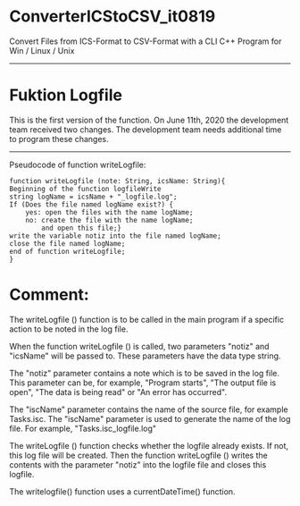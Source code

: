 # ConverterICStoCSV_it0819
Convert Files from ICS-Format to CSV-Format with a CLI C++ Program for Win / Linux / Unix


---------------------------------------------------------------------------------------------------------
# Fuktion Logfile
This is the first version of the function. On June 11th, 2020 the development team received two changes. 
The development team needs additional time to program these changes.

-------
Pseudocode of function writeLogfile:

	function writeLogfile (note: String, icsName: String){
	Beginning of the function logfileWrite
	string logName = icsName + "_logfile.log";
	If (Does the file named logName exist?) {
		yes: open the files with the name logName;
		no: create the file with the name logName;
		    and open this file;}
	write the variable notiz into the file named logName;
	close the file named logName; 
	end of function writeLogfile;
	}

# Comment:

The writeLogfile () function is to be called in the main program if a specific action to be noted in the log file.

When the function writeLogfile () is called, two parameters "notiz" and "icsName" will be passed to. These parameters have the data type string.

The "notiz" parameter contains a note which is to be saved in the log file. This parameter can be, for example, 
"Program starts", "The output file is open", "The data is being read" or "An error has occurred".

The "iscName" parameter contains the name of the source file, for example Tasks.isc. 
The "iscName" parameter is used to generate the name of the log file. For example, "Tasks.isc_logfile.log"

The writeLogfile () function checks whether the logfile already exists. If not, this log file will be created. 
Then the function writeLogfile () writes the contents with the parameter "notiz" into the logfile file and closes this logfile.

The writelogfile() function uses a currentDateTime() function.
	
